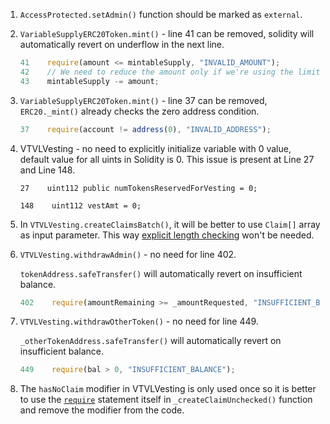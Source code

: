 1. `AccessProtected.setAdmin()` function should be marked as `external`.

2. `VariableSupplyERC20Token.mint()` - line 41 can be removed, solidity will automatically revert on underflow in the next line.
    ```javascript
    41    require(amount <= mintableSupply, "INVALID_AMOUNT");
    42    // We need to reduce the amount only if we're using the limit, if not just leave it be
    43    mintableSupply -= amount;
    ```

3. `VariableSupplyERC20Token.mint()` - line 37 can be removed, `ERC20._mint()` already checks the zero address condition.
    ```javascript
    37    require(account != address(0), "INVALID_ADDRESS");
    ```

4. VTVLVesting - no need to explicitly initialize variable with 0 value, default value for all uints in Solidity is 0. This issue is present at Line 27 and Line 148.
    ```
    27    uint112 public numTokensReservedForVesting = 0;
    ```
    ```
    148    uint112 vestAmt = 0;
    ```

5. In `VTVLVesting.createClaimsBatch()`, it will be better to use `Claim[]` array as input parameter. This way [explicit length checking](https://github.com/code-423n4/2022-09-vtvl/blob/f68b7f3e61dad0d873b5b5a1e8126b839afeab5f/contracts/VTVLVesting.sol#L344-L351) won't be needed.

6. `VTVLVesting.withdrawAdmin()` - no need for line 402. 

    `tokenAddress.safeTransfer()` will automatically revert on insufficient balance.
    ```javascript
    402    require(amountRemaining >= _amountRequested, "INSUFFICIENT_BALANCE");
    ```

7. `VTVLVesting.withdrawOtherToken()` - no need for line 449.

    `_otherTokenAddress.safeTransfer()` will automatically revert on insufficient balance.
    ```javascript
    449    require(bal > 0, "INSUFFICIENT_BALANCE");
    ```

8. The `hasNoClaim` modifier in VTVLVesting is only used once so it is better to use the [`require`](https://github.com/code-423n4/2022-09-vtvl/blob/f68b7f3e61dad0d873b5b5a1e8126b839afeab5f/contracts/VTVLVesting.sol#L129) statement itself in `_createClaimUnchecked()` function and remove the modifier from the code.


